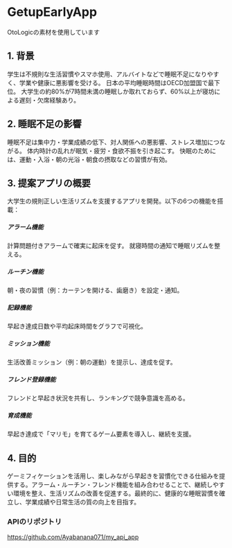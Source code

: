 # GetupEarlyApp

OtoLogicの素材を使用しています

## 1. 背景

学生は不規則な生活習慣やスマホ使用、アルバイトなどで睡眠不足になりやすく、学業や健康に悪影響を受ける。
日本の平均睡眠時間はOECD加盟国で最下位。
大学生の約80%が7時間未満の睡眠しか取れておらず、60%以上が寝坊による遅刻・欠席経験あり。
## 2. 睡眠不足の影響

睡眠不足は集中力・学業成績の低下、対人関係への悪影響、ストレス増加につながる。
体内時計の乱れが眠気・疲労・食欲不振を引き起こす。
快眠のためには、運動・入浴・朝の光浴・朝食の摂取などの習慣が有効。
## 3. 提案アプリの概要

大学生の規則正しい生活リズムを支援するアプリを開発。以下の6つの機能を搭載：

##### アラーム機能
計算問題付きアラームで確実に起床を促す。
就寝時間の通知で睡眠リズムを整える。
##### ルーチン機能
朝・夜の習慣（例：カーテンを開ける、歯磨き）を設定・通知。
##### 記録機能
早起き達成日数や平均起床時間をグラフで可視化。
##### ミッション機能
生活改善ミッション（例：朝の運動）を提示し、達成を促す。
##### フレンド登録機能
フレンドと早起き状況を共有し、ランキングで競争意識を高める。
##### 育成機能
早起き達成で「マリモ」を育てるゲーム要素を導入し、継続を支援。
## 4. 目的
ゲーミフィケーションを活用し、楽しみながら早起きを習慣化できる仕組みを提供する。アラーム・ルーチン・フレンド機能を組み合わせることで、継続しやすい環境を整え、生活リズムの改善を促進する。最終的に、健康的な睡眠習慣を確立し、学業成績や日常生活の質の向上を目指す。


### APIのリポジトリ
https://github.com/Ayabanana071/my_api_app
